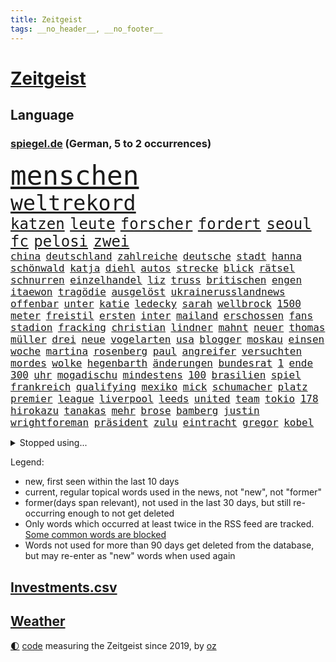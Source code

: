 ```yaml
---
title: Zeitgeist
tags: __no_header__, __no_footer__
---
```


# [Zeitgeist](https://oliz.io/zeitgeist/)

## Language

<h3><a href="https://www.spiegel.de" target="_blank">spiegel.de</a> (German, 5 to 2 occurrences)</h3>
<p style="font-family:monospace">
<span style="font-size:32pt"><a href="news_links.html#menschen" class="current">menschen</a></span>
<br>
<span style="font-size:25pt"><a href="news_links.html#weltrekord" class="current">weltrekord</a></span>
<br>
<span style="font-size:18pt"><a href="news_links.html#katzen" class="current">katzen</a></span>
<span style="font-size:18pt"><a href="news_links.html#leute" class="current">leute</a></span>
<span style="font-size:18pt"><a href="news_links.html#forscher" class="current">forscher</a></span>
<span style="font-size:18pt"><a href="news_links.html#fordert" class="current">fordert</a></span>
<span style="font-size:18pt"><a href="news_links.html#seoul" class="current">seoul</a></span>
<span style="font-size:18pt"><a href="news_links.html#fc" class="current">fc</a></span>
<span style="font-size:18pt"><a href="news_links.html#pelosi" class="current">pelosi</a></span>
<span style="font-size:18pt"><a href="news_links.html#zwei" class="current">zwei</a></span>
<br>
<span style="font-size:12pt"><a href="news_links.html#china" class="current">china</a></span>
<span style="font-size:12pt"><a href="news_links.html#deutschland" class="current">deutschland</a></span>
<span style="font-size:12pt"><a href="news_links.html#zahlreiche" class="current">zahlreiche</a></span>
<span style="font-size:12pt"><a href="news_links.html#deutsche" class="current">deutsche</a></span>
<span style="font-size:12pt"><a href="news_links.html#stadt" class="current">stadt</a></span>
<span style="font-size:12pt"><a href="news_links.html#hanna" class="current">hanna</a></span>
<span style="font-size:12pt"><a href="news_links.html#schönwald" class="new">schönwald</a></span>
<span style="font-size:12pt"><a href="news_links.html#katja" class="current">katja</a></span>
<span style="font-size:12pt"><a href="news_links.html#diehl" class="new">diehl</a></span>
<span style="font-size:12pt"><a href="news_links.html#autos" class="current">autos</a></span>
<span style="font-size:12pt"><a href="news_links.html#strecke" class="current">strecke</a></span>
<span style="font-size:12pt"><a href="news_links.html#blick" class="current">blick</a></span>
<span style="font-size:12pt"><a href="news_links.html#rätsel" class="current">rätsel</a></span>
<span style="font-size:12pt"><a href="news_links.html#schnurren" class="new">schnurren</a></span>
<span style="font-size:12pt"><a href="news_links.html#einzelhandel" class="current">einzelhandel</a></span>
<span style="font-size:12pt"><a href="news_links.html#liz" class="current">liz</a></span>
<span style="font-size:12pt"><a href="news_links.html#truss" class="current">truss</a></span>
<span style="font-size:12pt"><a href="news_links.html#britischen" class="current">britischen</a></span>
<span style="font-size:12pt"><a href="news_links.html#engen" class="current">engen</a></span>
<span style="font-size:12pt"><a href="news_links.html#itaewon" class="new">itaewon</a></span>
<span style="font-size:12pt"><a href="news_links.html#tragödie" class="current">tragödie</a></span>
<span style="font-size:12pt"><a href="news_links.html#ausgelöst" class="current">ausgelöst</a></span>
<span style="font-size:12pt"><a href="news_links.html#ukrainerusslandnews" class="current">ukrainerusslandnews</a></span>
<span style="font-size:12pt"><a href="news_links.html#offenbar" class="current">offenbar</a></span>
<span style="font-size:12pt"><a href="news_links.html#unter" class="current">unter</a></span>
<span style="font-size:12pt"><a href="news_links.html#katie" class="new">katie</a></span>
<span style="font-size:12pt"><a href="news_links.html#ledecky" class="new">ledecky</a></span>
<span style="font-size:12pt"><a href="news_links.html#sarah" class="current">sarah</a></span>
<span style="font-size:12pt"><a href="news_links.html#wellbrock" class="current">wellbrock</a></span>
<span style="font-size:12pt"><a href="news_links.html#1500" class="current">1500</a></span>
<span style="font-size:12pt"><a href="news_links.html#meter" class="current">meter</a></span>
<span style="font-size:12pt"><a href="news_links.html#freistil" class="new">freistil</a></span>
<span style="font-size:12pt"><a href="news_links.html#ersten" class="current">ersten</a></span>
<span style="font-size:12pt"><a href="news_links.html#inter" class="current">inter</a></span>
<span style="font-size:12pt"><a href="news_links.html#mailand" class="current">mailand</a></span>
<span style="font-size:12pt"><a href="news_links.html#erschossen" class="current">erschossen</a></span>
<span style="font-size:12pt"><a href="news_links.html#fans" class="current">fans</a></span>
<span style="font-size:12pt"><a href="news_links.html#stadion" class="current">stadion</a></span>
<span style="font-size:12pt"><a href="news_links.html#fracking" class="current">fracking</a></span>
<span style="font-size:12pt"><a href="news_links.html#christian" class="current">christian</a></span>
<span style="font-size:12pt"><a href="news_links.html#lindner" class="current">lindner</a></span>
<span style="font-size:12pt"><a href="news_links.html#mahnt" class="current">mahnt</a></span>
<span style="font-size:12pt"><a href="news_links.html#neuer" class="current">neuer</a></span>
<span style="font-size:12pt"><a href="news_links.html#thomas" class="current">thomas</a></span>
<span style="font-size:12pt"><a href="news_links.html#müller" class="current">müller</a></span>
<span style="font-size:12pt"><a href="news_links.html#drei" class="current">drei</a></span>
<span style="font-size:12pt"><a href="news_links.html#neue" class="current">neue</a></span>
<span style="font-size:12pt"><a href="news_links.html#vogelarten" class="current">vogelarten</a></span>
<span style="font-size:12pt"><a href="news_links.html#usa" class="current">usa</a></span>
<span style="font-size:12pt"><a href="news_links.html#blogger" class="current">blogger</a></span>
<span style="font-size:12pt"><a href="news_links.html#moskau" class="current">moskau</a></span>
<span style="font-size:12pt"><a href="news_links.html#einsen" class="new">einsen</a></span>
<span style="font-size:12pt"><a href="news_links.html#woche" class="current">woche</a></span>
<span style="font-size:12pt"><a href="news_links.html#martina" class="current">martina</a></span>
<span style="font-size:12pt"><a href="news_links.html#rosenberg" class="new">rosenberg</a></span>
<span style="font-size:12pt"><a href="news_links.html#paul" class="current">paul</a></span>
<span style="font-size:12pt"><a href="news_links.html#angreifer" class="current">angreifer</a></span>
<span style="font-size:12pt"><a href="news_links.html#versuchten" class="current">versuchten</a></span>
<span style="font-size:12pt"><a href="news_links.html#mordes" class="current">mordes</a></span>
<span style="font-size:12pt"><a href="news_links.html#wolke" class="new">wolke</a></span>
<span style="font-size:12pt"><a href="news_links.html#hegenbarth" class="new">hegenbarth</a></span>
<span style="font-size:12pt"><a href="news_links.html#änderungen" class="current">änderungen</a></span>
<span style="font-size:12pt"><a href="news_links.html#bundesrat" class="current">bundesrat</a></span>
<span style="font-size:12pt"><a href="news_links.html#1" class="current">1</a></span>
<span style="font-size:12pt"><a href="news_links.html#ende" class="current">ende</a></span>
<span style="font-size:12pt"><a href="news_links.html#300" class="current">300</a></span>
<span style="font-size:12pt"><a href="news_links.html#uhr" class="current">uhr</a></span>
<span style="font-size:12pt"><a href="news_links.html#mogadischu" class="current">mogadischu</a></span>
<span style="font-size:12pt"><a href="news_links.html#mindestens" class="current">mindestens</a></span>
<span style="font-size:12pt"><a href="news_links.html#100" class="current">100</a></span>
<span style="font-size:12pt"><a href="news_links.html#brasilien" class="current">brasilien</a></span>
<span style="font-size:12pt"><a href="news_links.html#spiel" class="current">spiel</a></span>
<span style="font-size:12pt"><a href="news_links.html#frankreich" class="current">frankreich</a></span>
<span style="font-size:12pt"><a href="news_links.html#qualifying" class="current">qualifying</a></span>
<span style="font-size:12pt"><a href="news_links.html#mexiko" class="current">mexiko</a></span>
<span style="font-size:12pt"><a href="news_links.html#mick" class="current">mick</a></span>
<span style="font-size:12pt"><a href="news_links.html#schumacher" class="current">schumacher</a></span>
<span style="font-size:12pt"><a href="news_links.html#platz" class="current">platz</a></span>
<span style="font-size:12pt"><a href="news_links.html#premier" class="current">premier</a></span>
<span style="font-size:12pt"><a href="news_links.html#league" class="current">league</a></span>
<span style="font-size:12pt"><a href="news_links.html#liverpool" class="current">liverpool</a></span>
<span style="font-size:12pt"><a href="news_links.html#leeds" class="current">leeds</a></span>
<span style="font-size:12pt"><a href="news_links.html#united" class="current">united</a></span>
<span style="font-size:12pt"><a href="news_links.html#team" class="current">team</a></span>
<span style="font-size:12pt"><a href="news_links.html#tokio" class="current">tokio</a></span>
<span style="font-size:12pt"><a href="news_links.html#178" class="new">178</a></span>
<span style="font-size:12pt"><a href="news_links.html#hirokazu" class="new">hirokazu</a></span>
<span style="font-size:12pt"><a href="news_links.html#tanakas" class="new">tanakas</a></span>
<span style="font-size:12pt"><a href="news_links.html#mehr" class="current">mehr</a></span>
<span style="font-size:12pt"><a href="news_links.html#brose" class="new">brose</a></span>
<span style="font-size:12pt"><a href="news_links.html#bamberg" class="new">bamberg</a></span>
<span style="font-size:12pt"><a href="news_links.html#justin" class="new">justin</a></span>
<span style="font-size:12pt"><a href="news_links.html#wrightforeman" class="new">wrightforeman</a></span>
<span style="font-size:12pt"><a href="news_links.html#präsident" class="current">präsident</a></span>
<span style="font-size:12pt"><a href="news_links.html#zulu" class="new">zulu</a></span>
<span style="font-size:12pt"><a href="news_links.html#eintracht" class="current">eintracht</a></span>
<span style="font-size:12pt"><a href="news_links.html#gregor" class="current">gregor</a></span>
<span style="font-size:12pt"><a href="news_links.html#kobel" class="current">kobel</a></span>
</p>
<details>
<summary>Stopped using...</summary>
<p class="former" style="font-size:12pt">
draußen(738) geschlossen(738) usaußenminister(738) echte(737) geduld(737) lufthansa(737) bundestags(736) dienen(736) empörung(736) gelegt(736) halle(736) regierungschefs(736) registriert(736) schlug(736) seitdem(736) anspruch(735) anwohner(735) ausbruch(735) bitten(735) erholung(735) manöver(735) rest(735) tatverdächtige(735) ursula(735) auftakt(734) bestreitet(734) coronainfektion(734) flick(734) gewaltig(734) hansi(734) israelische(734) messi(734) portugal(734) tieren(734) beeinflussen(733) digitalisierung(733) geschickt(733) scheinen(733) stich(733) verdächtige(733) volkswagen(733) abschied(732) aktien(732) geschafft(732) isolation(732) jüngeren(732) klaus(732) korruption(732) verfügung(732) verluste(732) amerikanische(731) berühmt(731) entsprechende(731) gedenken(731) jagd(731) kretschmer(731) kurzarbeit(731) löste(731) stets(731) summe(731) awards(730) feierte(730) freut(730) gerechtigkeit(730) leipziger(730) phase(730) times(730) umfeld(730) versprochen(730) bremst(729) nahverkehr(729) richten(729) untersuchungshaft(729) verabschiedet(729) weißen(729) wälder(729) 400(728) ausgesprochen(728) bestraft(728) brexit(728) enthüllt(728) kreis(728) legendären(728) verbreiten(728) vermögen(728) auswahl(727) bilden(727) eindämmen(727) kaputt(727) klimaneutral(727) käufer(727) landesregierung(727) lobt(727) spdpolitikerin(727) verdachts(727) verstärken(727) wohnhaus(727) bloß(726) fließt(726) klären(726) pflege(726) tauchen(726) dreimal(725) impfung(725) infektion(725) jedenfalls(725) meinungsfreiheit(725) rettungskräfte(725) schwester(725) simon(725) spätestens(725) usschauspielerin(725) wirken(725) zinsen(725) einziehen(724) märchen(724) park(724) rafael(724) themen(724) ungarns(724) überraschung(724) hund(723) klimapolitik(723) richtige(723) schnelltests(723) endspiel(722) erneuten(722) ersetzen(722) gesprächen(722) mieten(722) umweltministerin(722) abgehört(721) arabische(721) einreise(721) nahen(721) schaffte(721) untersuchen(721) verdächtigt(721) bande(720) coronapolitik(720) entsetzen(720) virologen(720) abgebrochen(719) symptome(719) unbedingt(719) berater(718) berät(718) kilometern(718) mitteln(718) olympische(718) teenager(718) konkrete(717) vieles(717) verbessert(716) gefälschte(715) spannungen(715) auftreten(714) bundesgerichtshof(714) gerechnet(714) verteidigen(714) gabriel(713) zusammenstoß(713) echten(712) le(712) motor(712) rollt(712) öffentliche(712) ökonomen(712) bisherigen(711) gemeinsames(711) wind(711) erderwärmung(710) brach(709) rechtzeitig(709) springen(709) einbruch(708) hunger(708) bob(707) landesweit(707) rasen(707) sachsens(707) sage(707) tennisprofi(707) verwickelt(707) meines(706) fortsetzung(705) landet(705) begrüßt(703) provoziert(702) apps(701) bier(701) wendet(701) abstieg(700) 36(699) automatisch(699) benötigen(697) schaut(697) lebensgefährlich(693) finanzielle(692) schmerz(689) kleinkind(688) foto(685) staatlichen(685) zeitung(682) impfpflicht(680) blinken(675) gesetzlichen(672) aktionen(666) quadratmeter(665) motivation(643) heidelberg(642) berichtete(638) schwangerschaftsabbrüche(637) übers(634) höheres(632) glasgow(629) zustimmen(629) zusätzlichen(626) verleumdung(609) vormarsch(605) ausstellung(600) finanziellen(588) neuanfang(587) elfjährigen(567) erschoss(563) rumänien(557) airline(544) werte(536) erschüttern(528) fußballnationalmannschaft(525) japanischen(519) lediglich(514) arbeitsmarkt(510) tennisstar(501) felix(494) gefilmt(494) müll(493) aachen(490) argument(483) fachkräftemangel(483) zentralbank(482) fluggesellschaften(479) wenigsten(476) traditionelle(474) kleidung(472) brannte(470) kroatien(470) terroranschlag(469) staatschefs(468) verwandten(468) parteispitze(466) emirate(465) erlag(462) grundsätzlich(458) cup(456) australischen(452) waldbrand(452) auszeit(448) ausgefallen(445) emiraten(444) sorgten(443) bedankt(442) zögert(442) dominieren(440) fällig(438) technischen(437) kollision(434) stürme(433) befürwortet(426) günstiges(420) aufträge(418) anhängern(414) dax(414) verteuern(414) paket(412) börsen(411) flüchtende(404) scholz'(403) award(402) illegaler(402) staatsbesuch(402) böse(400) nachmittag(399) harris(398) landwirte(398) jonas(395) protokoll(391) 22jährige(390) gesetzesänderung(390) wachsende(390) operationen(389) minderheiten(387) royals(384) jeffrey(380) floyd(377) protestierten(377) bekräftigt(371) kremlsprecher(371) exportiert(368) gazprom(367) gezielte(367) beider(364) krankenkassen(364) vorsitz(364) stau(360) knappheit(359) gedrängt(357) spürbar(355) sprecherin(354) portal(350) rotterdam(350) argumenten(349) menschlichkeit(349) komplizierter(347) ansicht(345) scherz(345) luftwaffe(344) booster(342) vorzugehen(342) hals(339) beitreten(337) fahndet(337) stadtteil(334) sekunde(333) bekannteste(331) unosicherheitsrat(328) kürzer(325) lärm(321) arbeitswelt(320) technischer(319) entsteht(318) pech(315) otto(314) einziger(313) dinosaurier(312) waffenruhe(310) sank(309) angekündigte(306) positiver(306) nordirak(305) menschenrechtslage(304) pink(302) ebay(301) verteuert(299) überlebten(296) altkanzler(295) senden(294) preissteigerungen(292) begleiter(290) kriegsgebiet(290) kannten(287) südpazifik(287) bafög(286) erkennt(286) nadal(286) ansprüche(283) abwehrspieler(282) bredouille(282) gefechte(281) heikel(281) systematisch(278) bijan(277) djirsarai(277) beschäftigen(276) elite(272) match(272) 2500(271) austritt(270) lemke(268) steffi(268) städtetag(268) großbrand(266) kümmert(261) auswertung(259) geklagt(259) genaue(259) klagte(254) vergleichsweise(253) lawrow(249) klingen(248) vereinigte(248) flughäfen(245) great(239) mögliches(239) unwetter(239) einmalige(238) verwaltung(238) vögel(238) mut(237) pausen(236) gestrandet(235) stammen(235) verspätungen(235) behauptete(234) kylian(234) mbappé(234) traurig(234) englands(233) mohammed(231) norwegischer(231) 1982(229) samt(227) bürokratie(226) gelöst(224) schwache(224) aufhebung(223) festival(223) prorussischer(221) sklaverei(220) lieferstopp(219) km/h(218) russlandsanktionen(217) südamerika(217) anlässlich(215) stopfen(212) ausweitung(210) hochrangigen(209) maskendeals(209) örtlichen(209) mobil(208) schmerzen(208) vereinbaren(208) ausfällen(207) kurse(207) sondervermögen(207) finnische(206) künstlerin(206) mutige(206) ausgang(205) baustelle(205) mariupol(205) messerangriff(205) tyson(205) absichtlich(203) ansteigen(203) marathon(203) modern(203) söhne(203) verliehen(203) starkes(199) umfasst(198) sozial(197) staatsbürgerschaft(197) ständige(197) 25jähriger(195) dylan(195) miete(195) verteidigte(195) ball(194) fox(194) windkraft(194) oligarch(193) verwüstungen(193) liveübertragung(192) spekulationen(192) villen(192) flossen(191) unsicherheit(191) gelassenheit(190) weizen(190) überträgt(189) kadaver(188) überlebenden(188) bewertung(187) spürt(187) crew(186) flüssiggas(186) house(186) talent(186) kalt(185) tegernsee(185) bestechlichkeit(184) bestreiten(183) ordentlich(183) zweifelhaften(182) auslösen(181) energieminister(180) 48(179) feiernder(179) privathaushalte(179) beschuldigen(178) fernen(178) heike(178) locken(178) beliebtesten(176) landwirt(176) öpnv(176) einsetzt(175) irrtümer(175) speichern(175) besichtigen(174) verbrauchen(174) germania(171) sommerurlaub(171) ufer(171) nils(170) würdigung(170) aserbaidschan(169) gewalttaten(169) jack(169) vergewaltigungen(169) bafögreform(167) energiemanager(166) gepard(166) islamist(165) steuersenkung(165) warteten(165) bebt(162) iserlohn(161) gelockt(160) mars(159) 91jährige(158) pforzheim(158) dieb(156) gekürzt(156) lustig(156) stresstest(156) gepäck(155) jubel(155) kopenhagen(155) bauarbeiten(153) auszugleichen(152) explodierenden(152) netzagenturchef(151) verheiratet(151) würdigt(151) gaza(150) birgt(148) lesung(148) stiehlt(148) abholzung(147) nachnamen(147) skulpturen(146) unbewohnbar(146) weckruf(146) ac(145) bäcker(145) feuern(145) herausgekommen(145) mobbing(145) ausgerufen(144) einflussnahme(144) 14jährigen(143) carlo(143) elisabeth(143) gestürmt(143) entwickler(142) liv(141) dubiose(139) tiefsten(139) europameister(138) homosexuellen(137) massivem(137) objekte(137) brennende(136) waggons(136) wohlstandsverlust(136) restlichen(135) sportlich(135) verwenden(135) anwesen(134) ausgezahlt(134) budget(134) familienplanung(134) führungsstil(134) 16jährigen(133) angeschlagenen(133) borne(133) kapazitäten(131) stärksten(131) votum(131) anzeige(130) dividende(130) gewütet(130) trümmer(130) sexistischer(129) provider(127) tierschutz(127) bedarf(126) lob(126) oberkörper(126) verhaftung(126) 54(125) gedeckelt(125) geschrumpft(125) kaffee(125) preisdeckel(125) ausgesucht(124) einrichtungsbezogene(124) unantastbar(124) zweithöchste(123) auswerten(122) jugendlicher(122) tschechischen(121) verschickt(121) bluff(120) eingeholt(120) fletcher(120) neunjährige(120) risikofaktoren(120) yorks(120) demonstrierten(119) frauenteam(119) valley(119) zunehmender(118) artikel(117) disney+(117) schweine(117) ausgewählt(116) dänemarks(116) heiklen(116) syriens(116) zurückzuführen(116) absoluter(115) besonnenheit(115) defekt(115) einsätze(115) gerungen(115) gnabry(115) intervention(115) mitgliederversammlung(115) serge(115) begeisterung(114) kaputte(114) nostalgie(114) regenbogenflagge(114) 97(113) bestellte(113) panama(113) revolutionieren(113) unwahrscheinlicher(113) wembley(113) 230(112) mittwochvormittag(112) seemanöver(112) vorläufigen(112) finde(111) konstruktion(111) ryan(111) speicherung(111) 1990(110) dfbteam(110) regionalen(110) shakira(110) homo(109) klimaanlagen(109) gesichtern(108) tasche(108) energieversorger(107) g7gipfel(107) zweijährigen(107) arbeiteten(106) ursprung(106) grenzkontrollen(105) älter(105) baku(104) coronajahr(104) golfstaat(104) untätigkeit(103) expertenrat(102) platziert(102) vorantreiben(102) weile(102) fester(101) golfregion(101) gottschalk(101) gründung(101) konto(101) verteilen(101) zoff(100) anruf(99) gassparen(99) verbraucherinnen(99) cumexaffäre(98) trainingslager(98) braun(97) rechtsruck(97) gasversorgers(96) lebensweise(96) batterien(95) eingeweiht(95) saale(95) solaranlage(95) tierquälerei(95) unzufriedenheit(95) asteroiden(94) fdpjustizminister(94) freizeit(94) michail(94) fläche(93) kollidiert(93) militärhistoriker(93) prideparade(93) beleuchtet(92) beschlossenen(92) gemeinsamer(92) schlangen(92) verletzen(92) überlegt(92) bekomme(91) durchsuchung(91) landwirtschaft(91) mailänder(91) maschinenbau(91) olympiasieger(91) ratschläge(91) regelt(91) sportgrafik(91) weiterlaufen(91) wertschöpfung(91) abgefedert(90) doppel(90) geringem(90) küstenort(90) marode(90) rettungsaktion(90) verstarb(90) aufstockung(89) ausgedünnt(89) einschlag(89) festgenommene(89) indizien(89) problematischen(89) dummheit(88) milliardenverluste(88) niedrigsten(88) prostituierte(88) ängsten(88) angestellt(87) hauptsache(87) streikt(87) usrepublikaner(87) gelbe(86) hilfskräfte(86) 17jähriger(85) abheben(85) horst(85) usmilitär(85) finanzpolitischen(84) flasche(84) gasfirma(84) gedämmt(84) hacktivisten(84) legal(84) unregelmäßigkeiten(84) überrumpelt(84) 2040(83) anreiz(83) eigentliche(83) hehl(83) 22jährigen(82) antony(82) effektiv(82) gasimporteure(82) gewährleisten(82) grundstück(82) prangte(82) stadtwerke(82) verpflichten(82) vonovia(82) coronainzidenz(81) erschossenen(81) getränkeindustrie(81) glücklichen(81) hungrig(81) konfisziert(81) nicolai(81) obszöne(81) shinzō(81) ubahnen(81) abgebaut(80) ablösen(80) bucht(80) eurechtsstaatsverfahren(80) expertinnen(80) hunderttausender(80) socialmediaplattform(80) taxi(80) gesichter(79) kommentator(79) schriftzug(79) arbeitskräfte(78) bosse(78) hauseigentümer(78) heizungen(78) joint(78) verdächtigem(78) verstaatlichen(78) dreierbündnis(77) eingebüßt(77) metropolen(77) niedrigeren(77) rauchwolke(77) schusswaffe(77) bewahrt(76) fdpgeneralsekretär(76) juri(76) kohlekraftwerk(76) lizzo(76) niederländerin(76) unwillen(76) usmusikerin(76) achter(75) eurecht(75) gewisse(75) saudische(75) shinzo(75) weltbevölkerung(75) dumme(74) entstand(74) gebete(74) jakob(74) quasare(74) ringe(74) teenagern(74) unterstrich(74) vincent(74) dünger(73) feuerwehrmann(73) halbinsel(73) installieren(73) kenianer(73) sexistischen(73) unterkünfte(73) franke(72) geschmolzen(72) gletscherspalte(72) rumäniens(72) siebtes(72) usedom(72) webb(72) weltraumteleskop(72) abteilung(71) brandt(71) freundes(71) gestresst(71) hagen(71) leitzins(71) angekündigten(70) gasimport(70) kulturpolitik(70) wendete(70) berechtigten(69) brandung(69) bundesgesetz(69) frachtflugzeug(69) hortete(69) lewandowskis(69) verwundbar(69) eughurteil(68) fronten(68) hebel(68) lebensgefährten(68) schlimmeres(68) verschwendet(68) wohngeldreform(68) abgeräumt(67) absurd(67) annette(67) bewältigen(67) darling(67) hysterie(67) inselstaat(67) katrin(67) raisi(67) säumiger(67) verursachen(67) beibehalten(66) blenden(66) d’italia(66) strahlung(66) abhielten(65) beeilen(65) kreuzen(65) annemiek(64) ausgetreten(64) inflations(64) kushner(64) schwiegersohn(64) unsägliche(64) verzeichneten(64) vleuten(64) werben(64) aktienmärkten(63) flugausfälle(63) großvermieter(63) italia(63) kleen(63) plagen(63) postfaschistische(63) sexkolumnistin(63) übergibt(63) gaming(62) klassen(62) komplikationen(62) messerstecher(62) scheidenden(62) anand(61) dachten(61) einhaltung(61) exweltmeister(61) fußballspieler(61) haut(61) nicholson(61) schuf(61) tücken(61) vorstellbar(61) ambitionen(60) brutkolonien(60) elton(60) mitgehen(60) parken(60) rad(60) umlage(60) weltgrößten(60) absurder(59) sigmar(59) wiesn(59) überdurchschnittlich(59) krachen(58) schulkinder(58) umweltpolitik(58) weggefährten(58) armeen(57) knackt(57) verhöhnt(57) zunehmendes(57) breitensport(56) home(56) hunderttausend(56) schwiegereltern(56) tranken(56) geheimdienstes(55) handschrift(55) nachsehen(55) qualifizierten(55) saniert(55) selbstbewusstsein(55) signale(55) vorcoronaniveau(55) überstehen(55) globes(54) hilfspaket(54) komfort(54) mobilisiert(54) to(54) viermaligen(54) angeordnete(53) dunkelsten(53) preisgeben(53) unkontrolliert(53) weggefährte(53) amtierende(52) lieferengpässen(52) preisentwicklung(52) wiederholte(52) zusammenprall(52) faust(51) gerste(51) raumsonde(51) vermutungen(51) zugrunde(51) cancel(50) culture(50) erkundet(50) hauptinsel(50) lagerhalle(50) schwachstellen(50) toiletten(50) amerikanischer(49) fury(49) lehr(49) musikers(49) töne(49) waters(49) geburtenziffer(48) internetportale(48) nasasonde(48) produzent(48) verdichten(48) arbeitstag(47) faschismus(47) flugzeugträger(47) potenzielle(47) quadratmetern(47) uss(47) berichts(46) erfolgsautorin(46) immens(46) künstlich(46) meiler(46) musikfestival(46) verdächtig(46) 88(45) absturzstelle(45) atomkraftwerks(45) führungskraft(45) geburten(45) literaturauszeichnung(45) tropen(45) unruhen(45) berufungsgericht(44) pandemiejahr(44) rechtspopulistischen(44) wahlbeobachter(44) 1300(43) ausgelobt(43) beauftragte(43) geschlechtergerechtigkeit(43) klargestellt(43) stellenanzeigen(43) vermögenswerte(43) wahlkommission(43) absprung(42) annahmen(42) eingesammelt(42) hitzetage(42) resultat(42) zeidler(42) bemerkung(41) mehrwertsteuersenkung(41) rudern(41) wiederzubeleben(41) 417(40) azubis(40) eingreifen(40) handschlag(40) meteoriteneinschlag(40) minimalziel(40) nämlich(40) regierungssprecher(40) verfassungsgericht(40) interessierte(39) meuthen(39) ringer(39) rädern(39) schienenersatzverkehr(39) somalische(39) umgebung(39) verlage(39) armenien(38) forschern(38) gaskosten(38) inspektion(38) schönberger(38) springreiter(38) flüchtlingskrise(37) fraktionsspitze(37) glaubte(37) hate(37) kanzlei(37) symbolischen(37) urlaubstage(37) urnengang(37) antisemitisch(36) atlantik(36) behzad(36) exmanager(36) gegenmaßnahme(36) gewähren(36) grundrauschen(36) khani(36) krisenkommunikation(36) luxusvilla(36) rechtes(36) unionsfraktion(36) callcenter(35) coronabooster(35) cumex(35) faktor(35) freigegeben(35) ideologen(35) sofortigen(35) umweg(35) belagerung(34) energieexpertin(34) fsb(34) menschengruppe(34) outfits(34) piste(34) spritztour(34) untergeht(34) gesünder(33) gewerbsmäßigen(33) paradies(33) positives(33) seltsame(33) todesopfern(33) wirtschaften(33) filatjew(32) fünfjährigen(32) schonungslos(32) unabhängigen(32) vorurteile(32) belgischen(31) berechtigte(31) gratis(31) krankenwagen(31) amtsstuben(30) einschnitte(30) hells(30) kriminalität(30) lehrermangel(30) pubs(30) bauer(29) einsteigen(29) unkompliziert(29) unterwandern(29) ökosystem(29) 215(28) ausgespart(28) aydemir(28) fallende(28) fatma(28) hörbar(28) remco(28) stallone(28) sylvester(28) tonga(28) unterwasservulkans(28) clinton(27) ereignis(27) geschönte(27) haltbarkeitsdatum(27) hillary(27) hingenommen(27) ndr(27) neuesten(27) seniorinnen(27) unglücklich(27) baggern(26) normalisieren(26) ter(26) gegeneinander(25) mondmission(25) mädchens(25) urs(25) ginge(24) pandemiemodus(24) parteiübergreifend(24) sensible(24) startfenster(24) wahnvorstellungen(24) zusätzliches(24) aufräumarbeiten(23) instrumentalisieren(23) klartext(23) porschebörsengang(23) rundgang(23) terrorverdacht(23) 85jährige(22) atommeilern(22) demonstrative(22) faul(22) fehlgeburten(22) folgenlos(22) reeperbahn(22) schuldenfalle(22) tvcomeback(22) unterrichtsausfall(22) autovermieter(21) gaslieferstopp(21) kompetent(21) maut(21) mautnachforderungen(21) nationalgarde(21) schafften(21) spione(21) verhör(21) bezwingen(20) geschäften(20) neunjähriger(20) vakzinen(20) vermutete(20) fiktive(19) formell(19) forscherin(19) naftogaz(19) omikronimpfstoffe(19) stürmt(19) verstieß(19) beobachter(18) blockbuster(18) georgischer(18) hauptmann(18) ungesund(18) verwandelt(18) wahlkreis(18) 2050(17) blumen(17) börsenkurse(17) hessischen(17) miserablen(17) silicon(17) volkswirt(17) wasserversorgung(17) wölfe(17) beherrscht(16) energielieferanten(16) entschlossenheit(16) fachleuten(16) rutscht(16) 49jährige(15) bundeskriminalamt(15) charles’(15) ey(15) frances(15) friert(15) orangen(15) rückblick(15) sanierungsfall(15) streitthema(15) tiafoe(15) bootsunglück(14) ronald(14) windsor(14) zerschlägt(14) auskommen(13) beihilfe(13) erhärtete(13) filmaufnahmen(13) gasimporteur(13) lionel(13) peinlichen(13) verkneifen(13) vng(13) angrenzenden(12) außenseiter(12) berechnen(12) erleichtern(12) grenzgebiet(12) hauptadressat(12) holzindustrie(12) reynolds(12) abstimmungen(11) bandenkriminalität(11) bills(11) buffalo(11) geklaut(11) legendär(11) nullcovidkurs(11) sozialdemokratische(11) sterbens(11) totschlag(11)
</p>
</details>
<p>Legend:
<ul>
<li><span class="new">new</span>, first seen within the last 10 days</li>
<li><span class="current">current</span>, regular topical words used in the news, not "new", not "former"</li>
<li><span class="former">former(days span relevant)</span>, not used in the last 30 days, but still re-occurring enough to not get deleted</li>
<li>Only words which occurred at least twice in the RSS feed are tracked. <a href="language/filters.py">Some common words are blocked</a></li>
<li>Words not used for more than 90 days get deleted from the database, but may re-enter as "new" words when used again</li>
</ul>
</p>

## [Investments](investments.html)[.csv](investments.csv)

## [Weather](weather.html)

<footer>
<a href="javascript:toggleTheme()" class="nav">🌓</a>
<a href="https://github.com/ooz/zeitgeist">code</a> measuring the Zeitgeist since 2019, by <a href="https://oliz.io">oz</a>
</footer>
